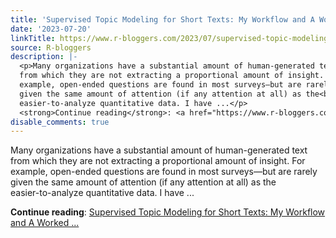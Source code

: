 ```yaml
---
title: 'Supervised Topic Modeling for Short Texts: My Workflow and A Worked Example'
date: '2023-07-20'
linkTitle: https://www.r-bloggers.com/2023/07/supervised-topic-modeling-for-short-texts-my-workflow-and-a-worked-example/
source: R-bloggers
description: |-
  <p>Many organizations have a substantial amount of human-generated text<br />
  from which they are not extracting a proportional amount of insight. For<br />
  example, open-ended questions are found in most surveys—but are rarely<br />
  given the same amount of attention (if any attention at all) as the<br />
  easier-to-analyze quantitative data. I have ...</p>
  <strong>Continue reading</strong>: <a href="https://www.r-bloggers.com/2023/07/supervised-topic-modeling-for-short-texts-my-workflow-and-a-worked-example/">Supervised Topic Modeling for Short Texts: My Workflow and A Worked ...
disable_comments: true
---
```

<p>Many organizations have a substantial amount of human-generated text<br />
from which they are not extracting a proportional amount of insight. For<br />
example, open-ended questions are found in most surveys—but are rarely<br />
given the same amount of attention (if any attention at all) as the<br />
easier-to-analyze quantitative data. I have ...</p>
<strong>Continue reading</strong>: <a href="https://www.r-bloggers.com/2023/07/supervised-topic-modeling-for-short-texts-my-workflow-and-a-worked-example/">Supervised Topic Modeling for Short Texts: My Workflow and A Worked ...